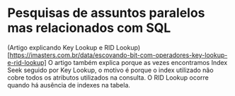 # Pesquisas de assuntos paralelos mas relacionados com SQL

(Artigo explicando Key Lookup e RID Lookup)[https://imasters.com.br/data/escovando-bit-com-operadores-key-lookup-e-rid-lookup]
O artigo também explica porque as vezes encontramos Index Seek seguido por Key Lookup, o motivo é porque o index utilizado não cobre todos os atributos utilizados na consulta.
O RID Lookup ocorre quando há ausência de indexes na tabela.
